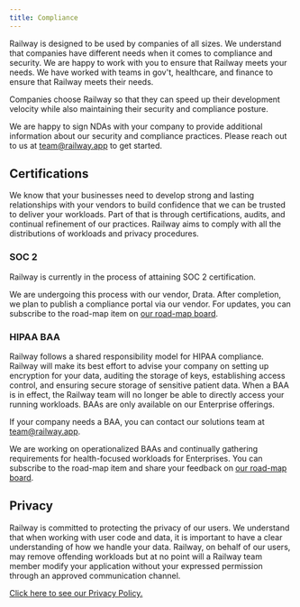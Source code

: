 ```yaml
---
title: Compliance
---
```


Railway is designed to be used by companies of all sizes. We understand that companies have different needs when it comes to compliance and security. We are happy to work with you to ensure that Railway meets your needs. We have worked with teams in gov't, healthcare, and finance to ensure that Railway meets their needs. 

Companies choose Railway so that they can speed up their development velocity while also maintaining their security and compliance posture.

We are happy to sign NDAs with your company to provide additional information about our security and compliance practices. Please reach out to us at [team@railway.app](mailto:team@railway.app) to get started.

## Certifications

We know that your businesses need to develop strong and lasting relationships with your vendors to build confidence that we can be trusted to deliver your workloads. Part of that is through certifications, audits, and continual refinement of our practices. Railway aims to comply with all the distributions of workloads and privacy procedures.

### SOC 2

Railway is currently in the process of attaining SOC 2 certification. 

We are undergoing this process with our vendor, Drata. After completion, we plan to publish a compliance portal via our vendor. For updates, you can subscribe to the road-map item on [our road-map board](https://railway.canny.io/feature-requests/p/compliance).

### HIPAA BAA

Railway follows a shared responsibility model for HIPAA compliance. Railway will make its best effort to advise your company on setting up encryption for your data, auditing the storage of keys, establishing access control, and ensuring secure storage of sensitive patient data. When a BAA is in effect, the Railway team will no longer be able to directly access your running workloads. BAAs are only available on our Enterprise offerings.

If your company needs a BAA, you can contact our solutions team at [team@railway.app](mailto:team@railway.app).

We are working on operationalized BAAs and continually gathering requirements for health-focused workloads for Enterprises. You can subscribe to the road-map item and share your feedback on [our road-map board](https://railway.canny.io/feature-requests/p/compliance).

## Privacy

Railway is committed to protecting the privacy of our users. We understand that when working with user code and data, it is important to have a clear understanding of how we handle your data. Railway, on behalf of our users, may remove offending workloads but at no point will a Railway team member modify your application without your expressed permission through an approved communication channel.

[Click here to see our Privacy Policy.](https://railway.app/legal/privacy)
